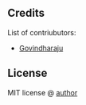 
## Credits
List of contriubutors:
- [Govindharaju](govindharaju.k@gmail.com) 

## License

MIT license @ [author](author.com)